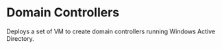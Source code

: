 # Domain Controllers
Deploys a set of VM to create domain controllers running Windows Active Directory.